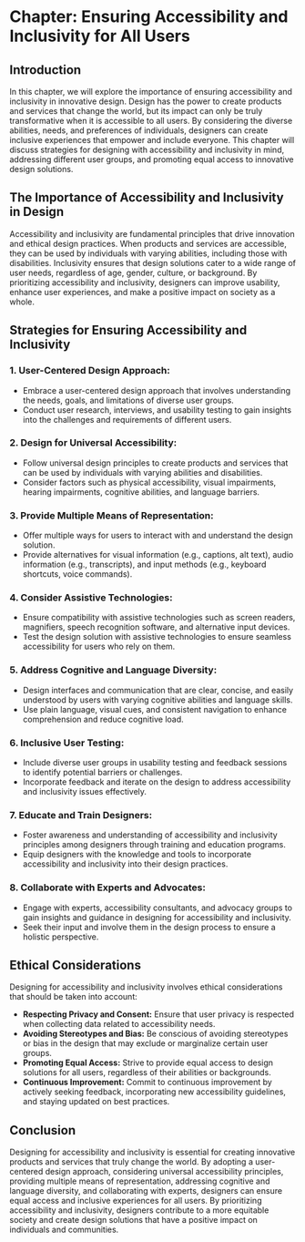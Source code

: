 Chapter: Ensuring Accessibility and Inclusivity for All Users
=============================================================

Introduction
------------

In this chapter, we will explore the importance of ensuring accessibility and inclusivity in innovative design. Design has the power to create products and services that change the world, but its impact can only be truly transformative when it is accessible to all users. By considering the diverse abilities, needs, and preferences of individuals, designers can create inclusive experiences that empower and include everyone. This chapter will discuss strategies for designing with accessibility and inclusivity in mind, addressing different user groups, and promoting equal access to innovative design solutions.

The Importance of Accessibility and Inclusivity in Design
---------------------------------------------------------

Accessibility and inclusivity are fundamental principles that drive innovation and ethical design practices. When products and services are accessible, they can be used by individuals with varying abilities, including those with disabilities. Inclusivity ensures that design solutions cater to a wide range of user needs, regardless of age, gender, culture, or background. By prioritizing accessibility and inclusivity, designers can improve usability, enhance user experiences, and make a positive impact on society as a whole.

Strategies for Ensuring Accessibility and Inclusivity
-----------------------------------------------------

### 1. User-Centered Design Approach:

* Embrace a user-centered design approach that involves understanding the needs, goals, and limitations of diverse user groups.
* Conduct user research, interviews, and usability testing to gain insights into the challenges and requirements of different users.

### 2. Design for Universal Accessibility:

* Follow universal design principles to create products and services that can be used by individuals with varying abilities and disabilities.
* Consider factors such as physical accessibility, visual impairments, hearing impairments, cognitive abilities, and language barriers.

### 3. Provide Multiple Means of Representation:

* Offer multiple ways for users to interact with and understand the design solution.
* Provide alternatives for visual information (e.g., captions, alt text), audio information (e.g., transcripts), and input methods (e.g., keyboard shortcuts, voice commands).

### 4. Consider Assistive Technologies:

* Ensure compatibility with assistive technologies such as screen readers, magnifiers, speech recognition software, and alternative input devices.
* Test the design solution with assistive technologies to ensure seamless accessibility for users who rely on them.

### 5. Address Cognitive and Language Diversity:

* Design interfaces and communication that are clear, concise, and easily understood by users with varying cognitive abilities and language skills.
* Use plain language, visual cues, and consistent navigation to enhance comprehension and reduce cognitive load.

### 6. Inclusive User Testing:

* Include diverse user groups in usability testing and feedback sessions to identify potential barriers or challenges.
* Incorporate feedback and iterate on the design to address accessibility and inclusivity issues effectively.

### 7. Educate and Train Designers:

* Foster awareness and understanding of accessibility and inclusivity principles among designers through training and education programs.
* Equip designers with the knowledge and tools to incorporate accessibility and inclusivity into their design practices.

### 8. Collaborate with Experts and Advocates:

* Engage with experts, accessibility consultants, and advocacy groups to gain insights and guidance in designing for accessibility and inclusivity.
* Seek their input and involve them in the design process to ensure a holistic perspective.

Ethical Considerations
----------------------

Designing for accessibility and inclusivity involves ethical considerations that should be taken into account:

* **Respecting Privacy and Consent:** Ensure that user privacy is respected when collecting data related to accessibility needs.
* **Avoiding Stereotypes and Bias:** Be conscious of avoiding stereotypes or bias in the design that may exclude or marginalize certain user groups.
* **Promoting Equal Access:** Strive to provide equal access to design solutions for all users, regardless of their abilities or backgrounds.
* **Continuous Improvement:** Commit to continuous improvement by actively seeking feedback, incorporating new accessibility guidelines, and staying updated on best practices.

Conclusion
----------

Designing for accessibility and inclusivity is essential for creating innovative products and services that truly change the world. By adopting a user-centered design approach, considering universal accessibility principles, providing multiple means of representation, addressing cognitive and language diversity, and collaborating with experts, designers can ensure equal access and inclusive experiences for all users. By prioritizing accessibility and inclusivity, designers contribute to a more equitable society and create design solutions that have a positive impact on individuals and communities.
